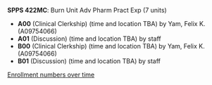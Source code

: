 **SPPS 422MC**: Burn Unit Adv Pharm Pract Exp (7 units)

- **A00** (Clinical Clerkship) (time and location TBA) by Yam, Felix K. (A09754066)
- **A01** (Discussion) (time and location TBA) by staff
- **B00** (Clinical Clerkship) (time and location TBA) by Yam, Felix K. (A09754066)
- **B01** (Discussion) (time and location TBA) by staff

[Enrollment numbers over time](./SPPS422MC.tsv)
